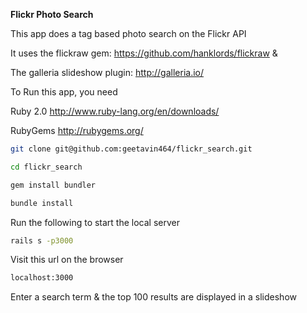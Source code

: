 **Flickr Photo Search**

This app does a tag based photo search on the Flickr API 

It uses the flickraw gem: https://github.com/hanklords/flickraw &

The galleria slideshow plugin: http://galleria.io/

To Run this app, you need

Ruby 2.0 http://www.ruby-lang.org/en/downloads/

RubyGems  http://rubygems.org/

```bash
git clone git@github.com:geetavin464/flickr_search.git 
```

```bash
cd flickr_search
```

```bash
gem install bundler
```

```bash
bundle install
```

Run the following to start the local server

```bash
rails s -p3000   
```

Visit this url on the browser

```bash
localhost:3000  
```

Enter a search term & the top 100 results are displayed in a slideshow